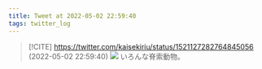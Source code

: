 ```yaml
---
title: Tweet at 2022-05-02 22:59:40
tags: twitter_log
---
```


> [!CITE] https://twitter.com/kaisekiriu/status/1521127282764845056 (2022-05-02 22:59:40)
> ![](https://twitter.com/kaisekiriu/status/1521127282764845056)
> いろんな脊索動物。
